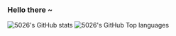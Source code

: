 ### Hello there ~

![5026's GitHub stats](https://github-readme-stats.vercel.app/api?username=SN-Koarashi&show_icons=true&theme=radical)
![5026's GitHub Top languages](https://github-readme-stats.vercel.app/api/top-langs/?username=SN-Koarashi&layout=compact&theme=radical&locale=en)

<!--

Here are some ideas to get you started:

- 🔭 I’m currently working on ...
- 🌱 I’m currently learning ...
- 👯 I’m looking to collaborate on ...
- 🤔 I’m looking for help with ...
- 💬 Ask me about ...
- 📫 How to reach me: ...
- 😄 Pronouns: ...
- ⚡ Fun fact: ...
-->
